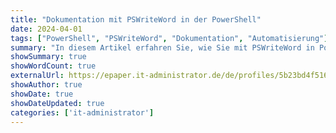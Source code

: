 ```yaml
---
title: "Dokumentation mit PSWriteWord in der PowerShell"
date: 2024-04-01
tags: ["PowerShell", "PSWriteWord", "Dokumentation", "Automatisierung"]
summary: "In diesem Artikel erfahren Sie, wie Sie mit PSWriteWord in PowerShell Dokumente erstellen und automatisieren können, um die Effizienz und Dokumentationsqualität zu steigern."
showSummary: true
showWordCount: true
externalUrl: https://epaper.it-administrator.de/de/profiles/5b23bd4f5165-it-administrator/editions/ausgabe-04-2024
showAuthor: true
showDate: true
showDateUpdated: true
categories: ['it-administrator']
---
```

